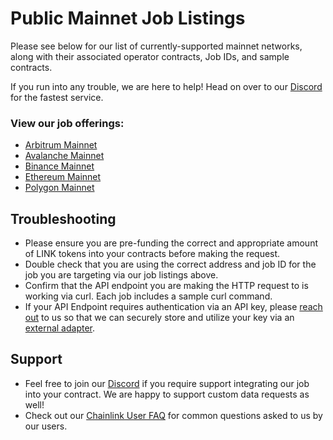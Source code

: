 # Public Mainnet Job Listings

Please see below for our list of currently-supported mainnet networks, along with their associated operator contracts, Job IDs, and sample contracts. 

If you run into any trouble, we are here to help! Head on over to our [Discord](https://discord.gg/AJ66pRz4) for the fastest service.

### View our job offerings:

* [Arbitrum Mainnet](/services/jobs/mainnets/Arbitrum-One-Mainnet-Jobs)
* [Avalanche Mainnet](/services/jobs/mainnets/Avalanche-CChain-Mainnet-Jobs)
* [Binance Mainnet](/services/jobs/mainnets/Binance-Mainnet-Jobs)
* [Ethereum Mainnet](/services/jobs/mainnets/Ethereum-Mainnet-Jobs)
* [Polygon Mainnet](/services/jobs/mainnets/Polygon-Mainnet-Jobs)

## Troubleshooting
* Please ensure you are pre-funding the correct and appropriate amount of LINK tokens into your contracts before making the request. 
* Double check that you are using the correct address and job ID for the job you are targeting via our job listings above.
* Confirm that the API endpoint you are making the HTTP request to is working via curl.  Each job includes a sample curl command.
* If your API Endpoint requires authentication via an API key, please [reach out](https://linkwellnodes.io/Home.html#contact-us "Contact LinkWell Nodes") to us so that we can securely store and utilize your key via an [external adapter](https://github.com/smartcontractkit/external-adapters-js/tree/main/packages/sources).

## Support
* Feel free to join our [Discord](https://discord.gg/AJ66pRz4) if you require support integrating our job into your contract.  We are happy to support custom data requests as well!
* Check out our [Chainlink User FAQ](/faq/Chainlink-Users "FAQ - Chainlink Data Consumers") for common questions asked to us by our users.